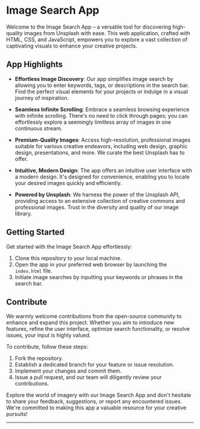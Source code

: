 
# Image Search App

Welcome to the Image Search App – a versatile tool for discovering high-quality images from Unsplash with ease. This web application, crafted with HTML, CSS, and JavaScript, empowers you to explore a vast collection of captivating visuals to enhance your creative projects.

## App Highlights

- **Effortless Image Discovery**: Our app simplifies image search by allowing you to enter keywords, tags, or descriptions in the search bar. Find the perfect visual elements for your projects or indulge in a visual journey of inspiration.

- **Seamless Infinite Scrolling**: Embrace a seamless browsing experience with infinite scrolling. There's no need to click through pages; you can effortlessly explore a seemingly limitless array of images in one continuous stream.

- **Premium-Quality Images**: Access high-resolution, professional images suitable for various creative endeavors, including web design, graphic design, presentations, and more. We curate the best Unsplash has to offer.

- **Intuitive, Modern Design**: The app offers an intuitive user interface with a modern design. It's designed for convenience, enabling you to locate your desired images quickly and efficiently.

- **Powered by Unsplash**: We harness the power of the Unsplash API, providing access to an extensive collection of creative commons and professional images. Trust in the diversity and quality of our image library.

## Getting Started

Get started with the Image Search App effortlessly:

1. Clone this repository to your local machine.
2. Open the app in your preferred web browser by launching the `index.html` file.
3. Initiate image searches by inputting your keywords or phrases in the search bar.

## Contribute

We warmly welcome contributions from the open-source community to enhance and expand this project. Whether you aim to introduce new features, refine the user interface, optimize search functionality, or resolve issues, your input is highly valued.

To contribute, follow these steps:

1. Fork the repository.
2. Establish a dedicated branch for your feature or issue resolution.
3. Implement your changes and commit them.
4. Issue a pull request, and our team will diligently review your contributions.

Explore the world of imagery with our Image Search App and don't hesitate to share your feedback, suggestions, or report any encountered issues. We're committed to making this app a valuable resource for your creative pursuits!

---
